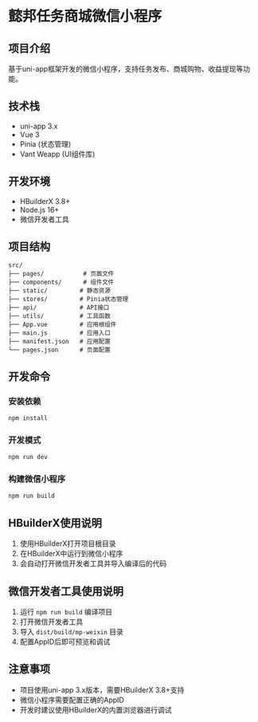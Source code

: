 # 懿邦任务商城微信小程序

## 项目介绍
基于uni-app框架开发的微信小程序，支持任务发布、商城购物、收益提现等功能。

## 技术栈
- uni-app 3.x
- Vue 3
- Pinia (状态管理)
- Vant Weapp (UI组件库)

## 开发环境
- HBuilderX 3.8+
- Node.js 16+
- 微信开发者工具

## 项目结构
```
src/
├── pages/           # 页面文件
├── components/      # 组件文件
├── static/         # 静态资源
├── stores/         # Pinia状态管理
├── api/            # API接口
├── utils/          # 工具函数
├── App.vue         # 应用根组件
├── main.js         # 应用入口
├── manifest.json   # 应用配置
└── pages.json      # 页面配置
```

## 开发命令

### 安装依赖
```bash
npm install
```

### 开发模式
```bash
npm run dev
```

### 构建微信小程序
```bash
npm run build
```

## HBuilderX使用说明

1. 使用HBuilderX打开项目根目录
2. 在HBuilderX中运行到微信小程序
3. 会自动打开微信开发者工具并导入编译后的代码

## 微信开发者工具使用说明

1. 运行 `npm run build` 编译项目
2. 打开微信开发者工具
3. 导入 `dist/build/mp-weixin` 目录
4. 配置AppID后即可预览和调试

## 注意事项

- 项目使用uni-app 3.x版本，需要HBuilderX 3.8+支持
- 微信小程序需要配置正确的AppID
- 开发时建议使用HBuilderX的内置浏览器进行调试